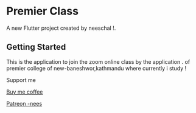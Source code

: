 # Premier Class

A new Flutter project created by neeschal !.

## Getting Started

This is the application to join the zoom online class by the application .
of premier college of new-baneshwor,kathmandu where currently i study !

Support me

[Buy me coffee](https://www.buymeacoffee.com/neesofficial)

[Patreon -nees](https://www.patreon.com/techneesofficial17)
